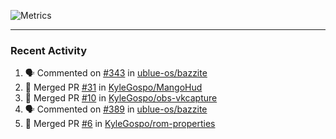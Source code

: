 ![Metrics](https://metrics.lecoq.io/KyleGospo?template=classic&base=header%2C%20activity%2C%20community%2C%20repositories%2C%20metadata&base.indepth=false&base.hireable=false&base.skip=false&config.timezone=America%2FLos_Angeles)

---
### Recent Activity
<!--START_SECTION:activity-->
1. 🗣 Commented on [#343](https://github.com/ublue-os/bazzite/issues/343#issuecomment-1741616358) in [ublue-os/bazzite](https://github.com/ublue-os/bazzite)
2. 🎉 Merged PR [#31](https://github.com/KyleGospo/MangoHud/pull/31) in [KyleGospo/MangoHud](https://github.com/KyleGospo/MangoHud)
3. 🎉 Merged PR [#10](https://github.com/KyleGospo/obs-vkcapture/pull/10) in [KyleGospo/obs-vkcapture](https://github.com/KyleGospo/obs-vkcapture)
4. 🗣 Commented on [#389](https://github.com/ublue-os/bazzite/pull/389#issuecomment-1741175309) in [ublue-os/bazzite](https://github.com/ublue-os/bazzite)
5. 🎉 Merged PR [#6](https://github.com/KyleGospo/rom-properties/pull/6) in [KyleGospo/rom-properties](https://github.com/KyleGospo/rom-properties)
<!--END_SECTION:activity-->
